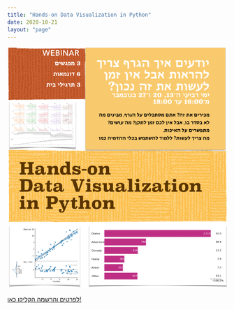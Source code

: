 ```yaml
---
title: "Hands-on Data Visualization in Python"
date: 2020-10-21
layout: "page"
---
```


[![](/assets/img/2020/10/image-5.png)](http://he.gorelik.net/workshop/)

[לפרטים והרשמה הקליקו כאן!](http://he.gorelik.net/workshop/)

